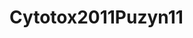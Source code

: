 <a name="material" />

# Cytotox2011Puzyn11
<script type="application/ld+json">
  {
    "@context": "https://schema.org/",
    "@type": "ChemicalSubstance",
    "http://purl.org/dc/terms/conformsTo":
      {
        "@type": "CreativeWork",
        "@id": "https://bioschemas.org/profiles/ChemicalSubstance/0.4-RELEASE/"
      },
    "@id": "https://egonw.github.io/nanowiki/nanowiki11.html#material",
    "name": "Cytotox2011Puzyn11",
    "sameAs: "http://127.0.0.1/mediawiki/index.php/Special:URIResolver/Cytotox2011Puzyn11"
  }
</script>

